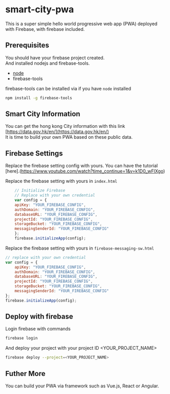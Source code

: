 # smart-city-pwa

This is a super simple hello world progressive web app (PWA) deployed with Firebase,
with firebase included.

## Prerequisites

You should have your firebase project created.  
And installed nodejs and firebase-tools.

- [node](https://nodejs.org/en/download/)
- firebase-tools

firebase-tools can be installed via if you have `node` installed

```sh
npm install -g firebase-tools
```

## Smart City Information

You can get the hong kong City information with this link  
[https://data.gov.hk/en/](https://data.gov.hk/en/)  
It is time to build your own PWA based on these public data.  

## Firebase Settings

Replace the firebase setting config with yours.
You can have the tutorial [here].(https://www.youtube.com/watch?time_continue=1&v=k1D0_wFlXgo)

Replace the firebase setting with yours in `index.html`  

```js
    // Initialize Firebase
    // Replace with your own credential
    var config = {
    apiKey: "YOUR_FIREBASE_CONFIG",
    authDomain: "YOUR_FIREBASE_CONFIG",
    databaseURL: "YOUR_FIREBASE_CONFIG",
    projectId: "YOUR_FIREBASE_CONFIG",
    storageBucket: "YOUR_FIREBASE_CONFIG",
    messagingSenderId: "YOUR_FIREBASE_CONFIG"
    };
    firebase.initializeApp(config);
```

Replace the firebase setting with yours in `firebase-messaging-sw.html`

```js
// replace with your own credential
var config = {
    apiKey: "YOUR_FIREBASE_CONFIG",
    authDomain: "YOUR_FIREBASE_CONFIG",
    databaseURL: "YOUR_FIREBASE_CONFIG",
    projectId: "YOUR_FIREBASE_CONFIG",
    storageBucket: "YOUR_FIREBASE_CONFIG",
    messagingSenderId: "YOUR_FIREBASE_CONFIG"
};
firebase.initializeApp(config);
```

## Deploy with firebase

Login firebase with commands

```sh
firebase login
```

And deploy your project with your project ID <YOUR_PROJECT_NAME>

```sh
firebase deploy --project=<YOUR_PROJECT_NAME>
```

## Futher More

You can build your PWA via framework such as Vue.js, React or Angular.